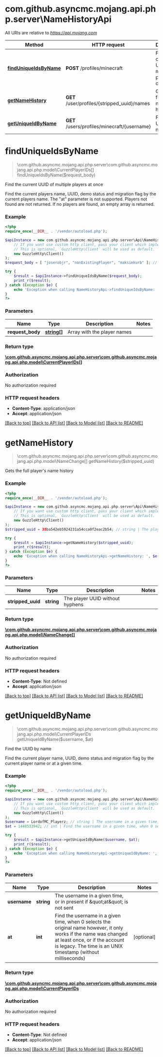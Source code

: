 # com.github.asyncmc.mojang.api.php.server\NameHistoryApi

All URIs are relative to *https://api.mojang.com*

Method | HTTP request | Description
------------- | ------------- | -------------
[**findUniqueIdsByName**](NameHistoryApi.md#findUniqueIdsByName) | **POST** /profiles/minecraft | Find the current UUID of multiple players at once
[**getNameHistory**](NameHistoryApi.md#getNameHistory) | **GET** /user/profiles/{stripped_uuid}/names | Gets the full player&#39;s name history
[**getUniqueIdByName**](NameHistoryApi.md#getUniqueIdByName) | **GET** /users/profiles/minecraft/{username} | Find the UUID by name


# **findUniqueIdsByName**
> \com.github.asyncmc.mojang.api.php.server\com.github.asyncmc.mojang.api.php.model\CurrentPlayerIDs[] findUniqueIdsByName($request_body)

Find the current UUID of multiple players at once

Find the current players name, UUID, demo status and migration flag by the current players name. The \"at\" parameter is not supported. Players not found are not returned. If no players are found, an empty array is returned.

### Example
```php
<?php
require_once(__DIR__ . '/vendor/autoload.php');

$apiInstance = new com.github.asyncmc.mojang.api.php.server\Api\NameHistoryApi(
    // If you want use custom http client, pass your client which implements `GuzzleHttp\ClientInterface`.
    // This is optional, `GuzzleHttp\Client` will be used as default.
    new GuzzleHttp\Client()
);
$request_body = [ "joserobjr", "nonExistingPlayer", "maksimkurb" ]; // string[] | Array with the player names

try {
    $result = $apiInstance->findUniqueIdsByName($request_body);
    print_r($result);
} catch (Exception $e) {
    echo 'Exception when calling NameHistoryApi->findUniqueIdsByName: ', $e->getMessage(), PHP_EOL;
}
?>
```

### Parameters

Name | Type | Description  | Notes
------------- | ------------- | ------------- | -------------
 **request_body** | [**string[]**](../Model/array.md)| Array with the player names |

### Return type

[**\com.github.asyncmc.mojang.api.php.server\com.github.asyncmc.mojang.api.php.model\CurrentPlayerIDs[]**](../Model/CurrentPlayerIDs.md)

### Authorization

No authorization required

### HTTP request headers

 - **Content-Type**: application/json
 - **Accept**: application/json

[[Back to top]](#) [[Back to API list]](../../README.md#documentation-for-api-endpoints) [[Back to Model list]](../../README.md#documentation-for-models) [[Back to README]](../../README.md)

# **getNameHistory**
> \com.github.asyncmc.mojang.api.php.server\com.github.asyncmc.mojang.api.php.model\NameChange[] getNameHistory($stripped_uuid)

Gets the full player's name history

### Example
```php
<?php
require_once(__DIR__ . '/vendor/autoload.php');

$apiInstance = new com.github.asyncmc.mojang.api.php.server\Api\NameHistoryApi(
    // If you want use custom http client, pass your client which implements `GuzzleHttp\ClientInterface`.
    // This is optional, `GuzzleHttp\Client` will be used as default.
    new GuzzleHttp\Client()
);
$stripped_uuid = 38ba542eb5924231a54cca0f2eac2b54; // string | The player UUID without hyphens

try {
    $result = $apiInstance->getNameHistory($stripped_uuid);
    print_r($result);
} catch (Exception $e) {
    echo 'Exception when calling NameHistoryApi->getNameHistory: ', $e->getMessage(), PHP_EOL;
}
?>
```

### Parameters

Name | Type | Description  | Notes
------------- | ------------- | ------------- | -------------
 **stripped_uuid** | **string**| The player UUID without hyphens |

### Return type

[**\com.github.asyncmc.mojang.api.php.server\com.github.asyncmc.mojang.api.php.model\NameChange[]**](../Model/NameChange.md)

### Authorization

No authorization required

### HTTP request headers

 - **Content-Type**: Not defined
 - **Accept**: application/json

[[Back to top]](#) [[Back to API list]](../../README.md#documentation-for-api-endpoints) [[Back to Model list]](../../README.md#documentation-for-models) [[Back to README]](../../README.md)

# **getUniqueIdByName**
> \com.github.asyncmc.mojang.api.php.server\com.github.asyncmc.mojang.api.php.model\CurrentPlayerIDs getUniqueIdByName($username, $at)

Find the UUID by name

Find the current player name, UUID, demo status and migration flag by the current player name or at a given time.

### Example
```php
<?php
require_once(__DIR__ . '/vendor/autoload.php');

$apiInstance = new com.github.asyncmc.mojang.api.php.server\Api\NameHistoryApi(
    // If you want use custom http client, pass your client which implements `GuzzleHttp\ClientInterface`.
    // This is optional, `GuzzleHttp\Client` will be used as default.
    new GuzzleHttp\Client()
);
$username = LordofMC_Playerz; // string | The username in a given time, or in present if \"at\" is not sent
$at = 1448533942; // int | Find the username in a given time, when 0 selects the original name however, it only works if the name was changed at least once, or if the account is legacy. The time is an UNIX timestamp (without milliseconds)

try {
    $result = $apiInstance->getUniqueIdByName($username, $at);
    print_r($result);
} catch (Exception $e) {
    echo 'Exception when calling NameHistoryApi->getUniqueIdByName: ', $e->getMessage(), PHP_EOL;
}
?>
```

### Parameters

Name | Type | Description  | Notes
------------- | ------------- | ------------- | -------------
 **username** | **string**| The username in a given time, or in present if \&quot;at\&quot; is not sent |
 **at** | **int**| Find the username in a given time, when 0 selects the original name however, it only works if the name was changed at least once, or if the account is legacy. The time is an UNIX timestamp (without milliseconds) | [optional]

### Return type

[**\com.github.asyncmc.mojang.api.php.server\com.github.asyncmc.mojang.api.php.model\CurrentPlayerIDs**](../Model/CurrentPlayerIDs.md)

### Authorization

No authorization required

### HTTP request headers

 - **Content-Type**: Not defined
 - **Accept**: application/json

[[Back to top]](#) [[Back to API list]](../../README.md#documentation-for-api-endpoints) [[Back to Model list]](../../README.md#documentation-for-models) [[Back to README]](../../README.md)

